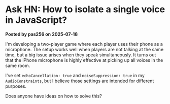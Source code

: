 # Ask HN: How to isolate a single voice in JavaScript?

**Posted by pas256 on 2025-07-18**

I'm developing a two-player game where each player uses their phone as a microphone. The setup works well when players are not talking at the same time, but a big issue arises when they speak simultaneously. It turns out that the iPhone microphone is highly effective at picking up all voices in the same room.

I've set `echoCancellation: true` and `noiseSuppression: true` in my `AudioConstraints`, but I believe those settings are intended for different purposes.

Does anyone have ideas on how to solve this?